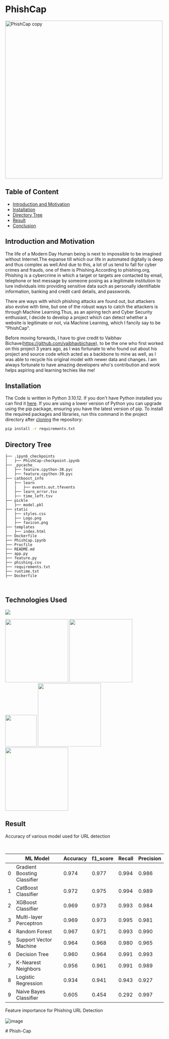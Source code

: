 # PhishCap
<img width="500" height="500" alt="PhishCap copy" src="https://github.com/user-attachments/assets/2d4f0e63-6139-4c3c-b5a0-e756b8d70f3a" />

## Table of Content
  * [Introduction and Motivation](#Introduction-and-Motivation)
  * [Installation](#installation)
  * [Directory Tree](#directory-tree)
  * [Result](#result)
  * [Conclusion](#conclusion)


## Introduction and Motivation

The life of a Modern Day Human being is next to impossible to be imagined without Internet.The expanse till which our life in automated digitally is deep and thus complex as well.And due to this, a lot of us tend to fall for cyber crimes and frauds, one of them is Phishing.According to phishing.org, Phishing is a cybercrime in which a target or targets are contacted by email, telephone or text message by someone posing as a legitimate institution to lure individuals into providing sensitive data such as personally identifiable information, banking and credit card details, and passwords.

There are ways with which phishing attacks are found out, but attackers also evolve with time, but one of the robust ways to catch the attackers is through Machine Learning.Thus, as an apiring tech and Cyber Security enthusiast, I decide to develop a project which can detect whether a website is legitimate or not, via Machine Learning, which I fancily say to be "PhishCap".

Before moving forwards, I have to give credit to Vaibhav Bichave(https://github.com/vaibhavbichave), to be the one who first worked on this project 3 years ago, as I was fortunate to who found out about his project and source code which acted as a backbone to mine as well, as I was able to recycle his original model with newer data and changes. I am always fortunate to have amazing developers who's contribution and work helps aspiring and learning techies like me!


## Installation
The Code is written in Python 3.10.12. If you don't have Python installed you can find it [here](https://www.python.org/downloads/). If you are using a lower version of Python you can upgrade using the pip package, ensuring you have the latest version of pip. To install the required packages and libraries, run this command in the project directory after [cloning](https://www.howtogeek.com/451360/how-to-clone-a-github-repository/) the repository:
```bash
pip install -r requirements.txt
```

## Directory Tree 
```
├── .ipynb_checkpoints
│   ├── PhishCap-checkpoint.ipynb
├── _pycache_
│   ├── feature.cpython-38.pyc
│   ├── feature.cpython-39.pyc
├── catboost_info
│   ├── learn
│   |   ├── events.out.tfevents
│   ├── learn_error.tsv
│   ├── time_left.tsv
├── pickle
│   ├── model.pkl
├── static
│   ├── styles.css
│   ├── Logo.png
│   ├── favicon.png
├── templates
│   ├── index.html
├── Dockerfile
├── PhishCap.ipynb
├── Procfile
├── README.md
├── app.py
├── feature.py
├── phishing.csv
├── requirements.txt
├── runtime.txt
├── Dockerfile



```

## Technologies Used

![](https://forthebadge.com/images/badges/made-with-python.svg)

[<img target="_blank" src="https://upload.wikimedia.org/wikipedia/commons/3/31/NumPy_logo_2020.svg" width=200>](https://numpy.org/doc/) [<img target="_blank" src="https://upload.wikimedia.org/wikipedia/commons/e/ed/Pandas_logo.svg" width=200>](https://pandas.pydata.org/pandas-docs/stable/reference/api/pandas.DataFrame.html)
[<img target="_blank" src="https://upload.wikimedia.org/wikipedia/commons/8/84/Matplotlib_icon.svg" width=100>](https://matplotlib.org/)
[<img target="_blank" src="https://scikit-learn.org/stable/_static/scikit-learn-logo-small.png" width=200>](https://scikit-learn.org/stable/) 
[<img target="_blank" src="https://encrypted-tbn0.gstatic.com/images?q=tbn:ANd9GcScq-xocLctL07Jy0tpR_p9w0Q42_rK1aAkNfW6sm3ucjFKWML39aaJPgdhadyCnEiK7vw&usqp=CAU" width=200>](https://flask.palletsprojects.com/en/2.0.x/) 

## Result

Accuracy of various model used for URL detection
<br>

<br>

||ML Model|	Accuracy|  	f1_score|	Recall|	Precision|
|---|---|---|---|---|---|
0|	Gradient Boosting Classifier|	0.974|	0.977|	0.994|	0.986|
1|	CatBoost Classifier|	        0.972|	0.975|	0.994|	0.989|
2|	XGBoost Classifier| 	        0.969|	0.973|	0.993|	0.984|
3|	Multi-layer Perceptron|	        0.969|	0.973|	0.995|	0.981|
4|	Random Forest|	                0.967|	0.971|	0.993|	0.990|
5|	Support Vector Machine|	        0.964|	0.968|	0.980|	0.965|
6|	Decision Tree|      	        0.960|	0.964|	0.991|	0.993|
7|	K-Nearest Neighbors|        	0.956|	0.961|	0.991|	0.989|
8|	Logistic Regression|        	0.934|	0.941|	0.943|	0.927|
9|	Naive Bayes Classifier|     	0.605|	0.454|	0.292|	0.997|

Feature importance for Phishing URL Detection 
<br><br>
![image](https://user-images.githubusercontent.com/79131292/144603941-19044aae-7d7b-4e9a-88a8-6adfd8626f77.png)

#   P h i s h - C a p 
 
 